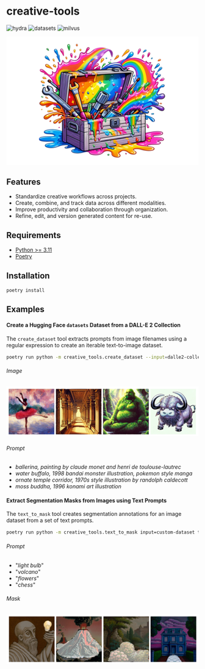 # creative-tools

![hydra](https://img.shields.io/static/v1?label=hydra&message=1.3.2&color=e5793c)
![datasets](https://img.shields.io/static/v1?label=datasets&message=2.17.0&color=ffce1c)
![milvus](https://img.shields.io/static/v1?label=milvus&message=2.3.5&color=43aae6)


![creative-tools](assets/creative-tools.png)

## Features
- Standardize creative workflows across projects.
- Create, combine, and track data across different modalities.
- Improve productivity and collaboration through organization.
- Refine, edit, and version generated content for re-use.

## Requirements

- [Python >= 3.11](https://www.python.org/downloads/release/python-3110/)
- [Poetry](https://python-poetry.org/)

## Installation

```bash
poetry install
```

## Examples

#### Create a Hugging Face `datasets` Dataset from a DALL-E 2 Collection

The `create_dataset` tool extracts prompts from image filenames using a regular expression to create an iterable text-to-image dataset.
```bash
poetry run python -m creative_tools.create_dataset --input=dalle2-collection ...
```
###### Image
![creative-tools](assets/dalle2-collection-preview.png)
###### Prompt
- *ballerina, painting by claude monet and henri de toulouse-lautrec*
- *water buffalo, 1998 bandai monster illustration, pokemon style manga*
- *ornate temple corridor, 1970s style illustration by randolph caldecott*
- *moss buddha, 1996 konami art illustration*


#### Extract Segmentation Masks from Images using Text Prompts

The `text_to_mask` tool creates segmentation annotations for an image dataset from a set of text prompts.
```bash
poetry run python -m creative_tools.text_to_mask input=custom-dataset text="your mask prompt"
```

###### Prompt
- "*light bulb*"
- "*volcano*"
- "*flowers*"
- "*chess*"

###### Mask
![text-to-mask](assets/text-to-mask.png)
